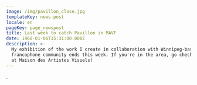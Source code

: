 ```yaml
---
image: /img/pavillon_close.jpg
templateKey: news-post
locale: en
pageKey: page_newspost
title: Last week to catch Pavillon in MAVF
date: 1968-01-06T15:31:00.000Z
description: >-
  My exhibition of the work I create in collaboration with Winnipeg-based
  francophone community ends this week. If you're in the area, go check it out
  at Maison des Artistes Visuels!
---
```

.
